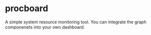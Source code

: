 # procboard
A simple system resource monitoring tool. You can integrate the graph componenets into your own dashboard.
